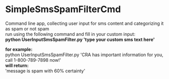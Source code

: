 # SimpleSmsSpamFilterCmd
Command line app, collecting user input for sms content and categorizing it as spam or not spam
<br>
run using the following command and fill in your custom input:
<br>
<b>python UserInputSmsSpamFilter.py 'type your custom sms text here'</b>
<p>
<b>for example:</b>
<br>
python UserInputSmsSpamFilter.py 'CRA has important information for you, call 1-800-789-7898 now!'
<br>
<b>will return:</b>
<br>
'message is spam with 60% certainty'
</p>


